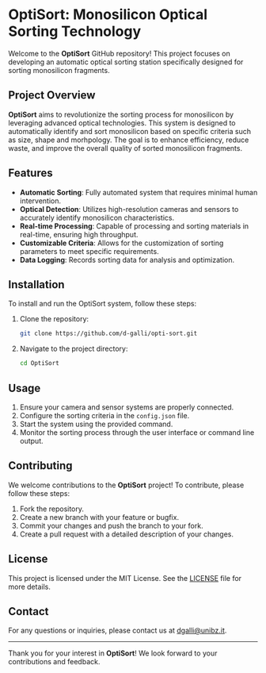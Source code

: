 # OptiSort: Monosilicon Optical Sorting Technology

Welcome to the **OptiSort** GitHub repository! This project focuses on developing an automatic optical sorting station specifically designed for sorting monosilicon fragments.

## Project Overview

**OptiSort** aims to revolutionize the sorting process for monosilicon by leveraging advanced optical technologies. This system is designed to automatically identify and sort monosilicon based on specific criteria such as size, shape and morhpology. The goal is to enhance efficiency, reduce waste, and improve the overall quality of sorted monosilicon fragments.

## Features

- **Automatic Sorting**: Fully automated system that requires minimal human intervention.
- **Optical Detection**: Utilizes high-resolution cameras and sensors to accurately identify monosilicon characteristics.
- **Real-time Processing**: Capable of processing and sorting materials in real-time, ensuring high throughput.
- **Customizable Criteria**: Allows for the customization of sorting parameters to meet specific requirements.
- **Data Logging**: Records sorting data for analysis and optimization.

## Installation

To install and run the OptiSort system, follow these steps:

1. Clone the repository:
    ```bash
    git clone https://github.com/d-galli/opti-sort.git
    ```

2. Navigate to the project directory:
    ```bash
    cd OptiSort
    ```

## Usage

1. Ensure your camera and sensor systems are properly connected.
2. Configure the sorting criteria in the `config.json` file.
3. Start the system using the provided command.
4. Monitor the sorting process through the user interface or command line output.

## Contributing

We welcome contributions to the **OptiSort** project! To contribute, please follow these steps:

1. Fork the repository.
2. Create a new branch with your feature or bugfix.
3. Commit your changes and push the branch to your fork.
4. Create a pull request with a detailed description of your changes.

## License

This project is licensed under the MIT License. See the [LICENSE](LICENSE) file for more details.

## Contact

For any questions or inquiries, please contact us at [dgalli@unibz.it](mailto:dgalli@unibz.it).

---

Thank you for your interest in **OptiSort**! We look forward to your contributions and feedback.
